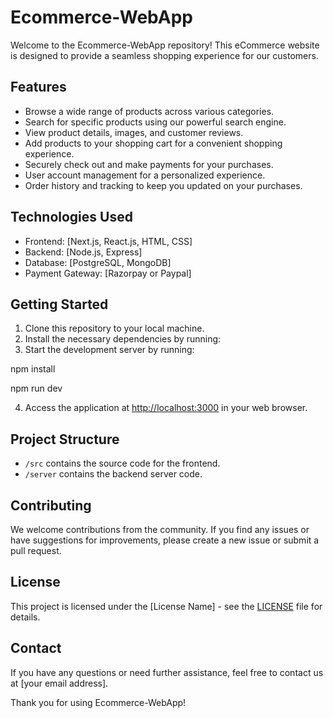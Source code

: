 # Ecommerce-WebApp

Welcome to the Ecommerce-WebApp repository! This eCommerce website is designed to provide a seamless shopping experience for our customers.

## Features

- Browse a wide range of products across various categories.
- Search for specific products using our powerful search engine.
- View product details, images, and customer reviews.
- Add products to your shopping cart for a convenient shopping experience.
- Securely check out and make payments for your purchases.
- User account management for a personalized experience.
- Order history and tracking to keep you updated on your purchases.

## Technologies Used

- Frontend: [Next.js, React.js, HTML, CSS]
- Backend: [Node.js, Express]
- Database: [PostgreSQL, MongoDB]
- Payment Gateway: [Razorpay or Paypal]

## Getting Started

1. Clone this repository to your local machine.
2. Install the necessary dependencies by running:
3. Start the development server by running:
   
npm install

npm run dev

4. Access the application at [http://localhost:3000](http://localhost:3000) in your web browser.

## Project Structure

- `/src` contains the source code for the frontend.
- `/server` contains the backend server code.

## Contributing

We welcome contributions from the community. If you find any issues or have suggestions for improvements, please create a new issue or submit a pull request.

## License

This project is licensed under the [License Name] - see the [LICENSE](LICENSE) file for details.

## Contact

If you have any questions or need further assistance, feel free to contact us at [your email address].

Thank you for using Ecommerce-WebApp!




